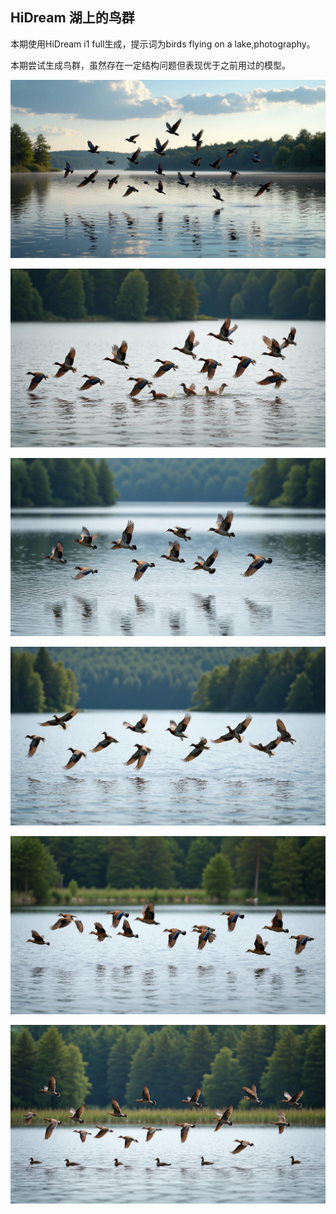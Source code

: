 ## HiDream 湖上的鸟群

本期使用HiDream i1 full生成，提示词为birds flying on a lake,photography。

本期尝试生成鸟群，虽然存在一定结构问题但表现优于之前用过的模型。

![ComfyUI_00052_.jpg](https://github.com/Willian7004/media-blog/blob/main/files/202505/2025051206/ComfyUI_00052_.jpg?raw=true)

![ComfyUI_00053_.jpg](https://github.com/Willian7004/media-blog/blob/main/files/202505/2025051206/ComfyUI_00053_.jpg?raw=true)

![ComfyUI_00055_.jpg](https://github.com/Willian7004/media-blog/blob/main/files/202505/2025051206/ComfyUI_00055_.jpg?raw=true)

![ComfyUI_00056_.jpg](https://github.com/Willian7004/media-blog/blob/main/files/202505/2025051206/ComfyUI_00056_.jpg?raw=true)

![ComfyUI_00057_.jpg](https://github.com/Willian7004/media-blog/blob/main/files/202505/2025051206/ComfyUI_00057_.jpg?raw=true)

![ComfyUI_00060_.jpg](https://github.com/Willian7004/media-blog/blob/main/files/202505/2025051206/ComfyUI_00060_.jpg?raw=true)